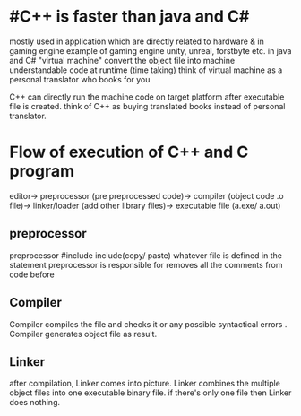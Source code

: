<h1>#C++ is faster than java and C#</h1>
mostly used in application which are directly related to hardware & in gaming engine
example of gaming engine unity, unreal, forstbyte etc.
in java and C# "virtual machine" convert the object file into machine understandable code at runtime (time taking)
think of virtual machine as a personal translator who books for you

C++ can directly run the machine code on target platform after executable file is created.
think of C++ as buying translated books instead of personal translator.

<h1>Flow of execution of C++ and C program</h1>
editor-> preprocessor (pre preprocessed code)-> compiler (object code .o file)-> linker/loader (add other library files)-> executable file (a.exe/ a.out)

<h2>preprocessor</h2>
preprocessor #include include(copy/ paste) whatever file is defined in the statement
preprocessor is responsible for removes all the comments from code before

<h2>Compiler</h2>
Compiler compiles the file and checks it or any possible syntactical errors .
Compiler generates object file as result.

<h2>Linker</h2>
after compilation, Linker comes into picture.
Linker combines the multiple object files into one executable binary file.
if there's only one file then Linker does nothing. 
